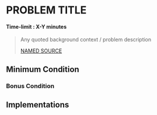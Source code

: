 # PROBLEM TITLE
#### Time-limit : X-Y minutes

>
> Any quoted background context / problem description
>
> [NAMED SOURCE](https://link-to-source-material.com)


## Minimum Condition

### Bonus Condition


## Implementations
